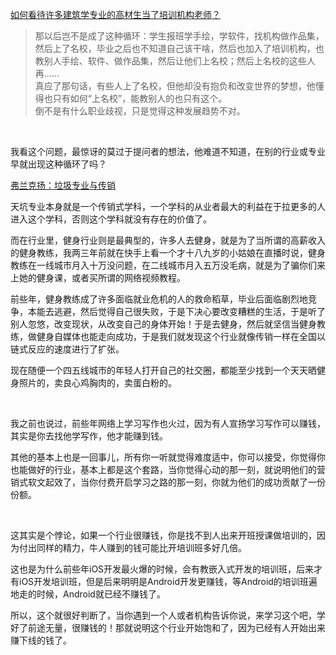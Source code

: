 <p><a href="https://www.zhihu.com/question/283587763" class="internal">如何看待许多建筑学专业的高材生当了培训机构老师？</a> </p><blockquote>那以后岂不是成了这种循环：学生报班学手绘，学软件，找机构做作品集，然后上了名校，毕业之后也不知道自己该干啥，然后也加入了培训机构，也教别人手绘、软件、做作品集，然后让他们上名校；然后上名校的这些人再……<br/>真应了那句话，有些人上了名校，但他却没有抱负和改变世界的梦想，他懂得也只有如何“上名校”，能教别人的也只有这个。<br/>倒不是有什么职业歧视，只是觉得这种发展趋势不对。</blockquote><p class="ztext-empty-paragraph"><br/></p><p>我看这个问题，最惊讶的莫过于提问者的想法，他难道不知道，在别的行业或专业早就出现这种循环了吗？</p><a href="https://zhuanlan.zhihu.com/p/33695685" data-draft-node="block" data-draft-type="link-card" data-image="https://pic1.zhimg.com/v2-dc67173b24b70d6693dae66c271adc74_180x120.jpg" data-image-width="690" data-image-height="431" class="internal">弗兰克扬：垃圾专业与传销</a><p>天坑专业本身就是一个传销式学科，一个学科的从业者最大的利益在于拉更多的人进入这个学科，否则这个学科就没有存在的价值了。</p><p>而在行业里，健身行业则是最典型的，许多人去健身，就是为了当所谓的高薪收入的健身教练，我两三年前就在快手上看一个才十八九岁的小姑娘在直播时说，健身教练在一线城市月入十万没问题，在二线城市月入五万没毛病，就是为了骗你们来上她的健身课，或者买所谓的网络视频教程。</p><p>前些年，健身教练成了许多面临就业危机的人的救命稻草，毕业后面临剧烈地竞争，本能去逃避，然后觉得自己很失败，于是下决心要改变糟糕的生活，于是听了别人忽悠，改变现状，从改变自己的身体开始！于是去健身，然后就坚信当健身教练，做健身自媒体也能走向成功，于是我们就发现这个行业就像传销一样在全国以链式反应的速度进行了扩张。</p><p>现在随便一个四五线城市的年轻人打开自己的社交圈，都能至少找到一个天天晒健身照片的，卖良心鸡胸肉的，卖蛋白粉的。</p><p class="ztext-empty-paragraph"><br/></p><p>我之前也说过，前些年网络上学习写作也火过，因为有人宣扬学习写作可以赚钱，其实是你去找他学写作，他才能赚到钱。</p><p>其他的基本上也是一回事儿，所有你一听就觉得难度适中，你可以接受，你觉得你也能做好的行业，基本上都是这个套路，当你觉得心动的那一刻，就说明他们的营销式软文起效了，当你付费开启学习之路的那一刻，你就为他们的成功贡献了一份份额。</p><p class="ztext-empty-paragraph"><br/></p><p>这其实是个悖论，如果一个行业很赚钱，你是找不到人出来开班授课做培训的，因为付出同样的精力，牛人赚到的钱可能比开培训班多好几倍。</p><p>这也是为什么前些年iOS开发最火爆的时候，会有教嵌入式开发的培训班，后来才有iOS开发培训班，但是后来明明是Android开发更赚钱，等Android的培训班遍地走的时候，Android就已经不赚钱了。</p><p>所以，这个就很好判断了，当你遇到一个人或者机构告诉你说，来学习这个吧，学好了前途无量，很赚钱的！那就说明这个行业开始饱和了，因为已经有人开始出来赚下线的钱了。</p>